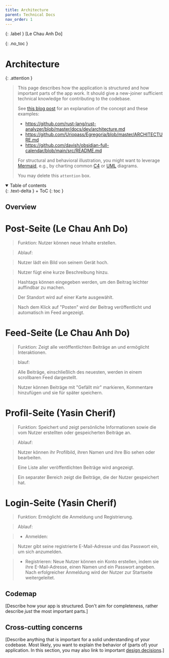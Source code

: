 ```yaml
---
title: Architecture
parent: Technical Docs
nav_order: 1
---
```


{: .label }
[Le Chau Anh Do]

{: .no_toc }
# Architecture

{: .attention }
> This page describes how the application is structured and how important parts of the app work. It should give a new-joiner sufficient technical knowledge for contributing to the codebase.
> 
> See [this blog post](https://matklad.github.io/2021/02/06/ARCHITECTURE.md.html) for an explanation of the concept and these examples:
>
> + <https://github.com/rust-lang/rust-analyzer/blob/master/docs/dev/architecture.md>
> + <https://github.com/Uriopass/Egregoria/blob/master/ARCHITECTURE.md>
> + <https://github.com/davish/obsidian-full-calendar/blob/main/src/README.md>
> 
> For structural and behavioral illustration, you might want to leverage [Mermaid](../ui-components.md), e.g., by charting common [C4](https://c4model.com/) or [UML](https://www.omg.org/spec/UML) diagrams.
> 
>
> You may delete this `attention` box.

<details open markdown="block">
{: .text-delta }
<summary>Table of contents</summary>
+ ToC
{: toc }
</details>

## Overview

 # Post-Seite (Le Chau Anh Do)
>Funktion: Nutzer können neue Inhalte erstellen.

>Ablauf:

>Nutzer lädt ein Bild von seinem Gerät hoch.

>Nutzer fügt eine kurze Beschreibung hinzu.

>Hashtags können eingegeben werden, um den Beitrag leichter auffindbar zu machen.

>Der Standort wird auf einer Karte ausgewählt.

>Nach dem Klick auf "Posten" wird der Beitrag veröffentlicht und automatisch im Feed angezeigt.

 # Feed-Seite (Le Chau Anh Do)
>Funktion: Zeigt alle veröffentlichten Beiträge an und ermöglicht Interaktionen.

>blauf:

>Alle Beiträge, einschließlich des neuesten, werden in einem scrollbaren Feed dargestellt.

>Nutzer können Beiträge mit "Gefällt mir" markieren, Kommentare hinzufügen und sie für später speichern.

 # Profil-Seite (Yasin Cherif)
>Funktion: Speichert und zeigt persönliche Informationen sowie die vom Nutzer erstellten oder gespeicherten Beiträge an.

>Ablauf:

>Nutzer können ihr Profilbild, ihren Namen und ihre Bio sehen oder bearbeiten.

>Eine Liste aller veröffentlichten Beiträge wird angezeigt.

>Ein separater Bereich zeigt die Beiträge, die der Nutzer gespeichert hat.

 # Login-Seite (Yasin Cherif)
>Funktion: Ermöglicht die Anmeldung und Registrierung.

>Ablauf:

> - Anmelden:

>Nutzer gibt seine registrierte E-Mail-Adresse und das Passwort ein, um sich anzumelden.

> - Registrieren:
Neue Nutzer können ein Konto erstellen, indem sie ihre E-Mail-Adresse, einen Namen und ein Passwort angeben.
Nach erfolgreicher Anmeldung wird der Nutzer zur Startseite weitergeleitet.

## Codemap

[Describe how your app is structured. Don't aim for completeness, rather describe *just* the most important parts.]

## Cross-cutting concerns

[Describe anything that is important for a solid understanding of your codebase. Most likely, you want to explain the behavior of (parts of) your application. In this section, you may also link to important [design decisions](../design-decisions.md).]
